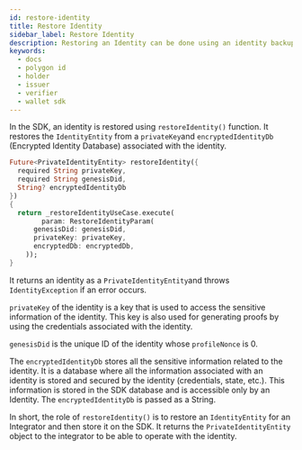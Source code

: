 ```yaml
---
id: restore-identity
title: Restore Identity
sidebar_label: Restore Identity
description: Restoring an Identity can be done using an identity backup and the secret used to create the identity.
keywords:
  - docs
  - polygon id
  - holder
  - issuer
  - verifier
  - wallet sdk
---
```

 
In the SDK, an identity is restored using `restoreIdentity()` function. It restores the `IdentityEntity` from a `privateKey`and `encryptedIdentityDb` (Encrypted Identity Database) associated with the identity. 
 
```dart
Future<PrivateIdentityEntity> restoreIdentity({
  required String privateKey,
  required String genesisDid,
  String? encryptedIdentityDb
})
{
  return _restoreIdentityUseCase.execute(
        param: RestoreIdentityParam(
      genesisDid: genesisDid,
      privateKey: privateKey,
      encryptedDb: encryptedDb,
    ));
}
```
It returns an identity as a `PrivateIdentityEntity`and throws `IdentityException` if an error occurs.

`privateKey` of the identity is a key that is used to access the sensitive information of the identity. This key is also used for generating proofs by using the credentials associated with the identity. 

`genesisDid` is the unique ID of the identity whose `profileNonce` is 0.

The `encryptedIdentityDb` stores all the sensitive information related to the identity. It is a database where all the information associated with an identity is stored and secured by the identity (credentials, state, etc.). This information is stored in the SDK database and is accessible only by an Identity. The `encryptedIdentityDb` is passed as a String.


In short, the role of `restoreIdentity()` is to restore an `IdentityEntity` for an Integrator and then store it on the SDK. It returns the `PrivateIdentityEntity` object to the integrator to be able to operate with the identity. 
